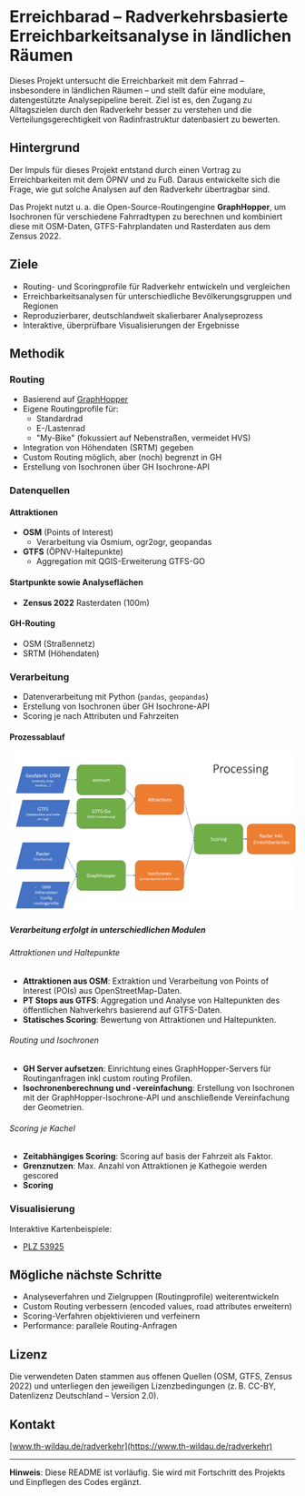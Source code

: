 # Erreichbarad – Radverkehrsbasierte Erreichbarkeitsanalyse in ländlichen Räumen

Dieses Projekt untersucht die Erreichbarkeit mit dem Fahrrad – insbesondere in ländlichen Räumen – und stellt dafür eine modulare, datengestützte Analysepipeline bereit. Ziel ist es, den Zugang zu Alltagszielen durch den Radverkehr besser zu verstehen und die Verteilungsgerechtigkeit von Radinfrastruktur datenbasiert zu bewerten.

## Hintergrund

Der Impuls für dieses Projekt entstand durch einen Vortrag zu Erreichbarkeiten mit dem ÖPNV und zu Fuß. Daraus entwickelte sich die Frage, wie gut solche Analysen auf den Radverkehr übertragbar sind.

Das Projekt nutzt u. a. die Open-Source-Routingengine **GraphHopper**, um Isochronen für verschiedene Fahrradtypen zu berechnen und kombiniert diese mit OSM-Daten, GTFS-Fahrplandaten und Rasterdaten aus dem Zensus 2022.

## Ziele

- Routing- und Scoringprofile für Radverkehr entwickeln und vergleichen
- Erreichbarkeitsanalysen für unterschiedliche Bevölkerungsgruppen und Regionen
- Reproduzierbarer, deutschlandweit skalierbarer Analyseprozess
- Interaktive, überprüfbare Visualisierungen der Ergebnisse

## Methodik

### Routing

- Basierend auf [GraphHopper](https://www.graphhopper.com/)
- Eigene Routingprofile für:
  - Standardrad
  - E-/Lastenrad
  - "My-Bike" (fokussiert auf Nebenstraßen, vermeidet HVS)
- Integration von Höhendaten (SRTM) gegeben
- Custom Routing möglich, aber (noch) begrenzt in GH
- Erstellung von Isochronen über GH Isochrone-API

### Datenquellen

#### Attraktionen

- **OSM** (Points of Interest)
  - Verarbeitung via Osmium, ogr2ogr, geopandas
- **GTFS** (ÖPNV-Haltepunkte)
  - Aggregation mit QGIS-Erweiterung GTFS-GO

#### Startpunkte sowie Analyseflächen

- **Zensus 2022** Rasterdaten (100m)

#### GH-Routing

- OSM (Straßennetz)
- SRTM (Höhendaten)

### Verarbeitung

- Datenverarbeitung mit Python (`pandas`, `geopandas`)
- Erstellung von Isochronen über GH Isochrone-API
- Scoring je nach Attributen und Fahrzeiten

#### Prozessablauf

<img src="images/processing_overview.png" alt="Processing Overview" width="600">

##### Verarbeitung erfolgt in unterschiedlichen Modulen

###### Attraktionen und Haltepunkte

- **Attraktionen aus OSM**: Extraktion und Verarbeitung von Points of Interest (POIs) aus OpenStreetMap-Daten.
- **PT Stops aus GTFS**: Aggregation und Analyse von Haltepunkten des öffentlichen Nahverkehrs basierend auf GTFS-Daten.
- **Statisches Scoring**: Bewertung von Attraktionen und Haltepunkten.

###### Routing und Isochronen

- **GH Server aufsetzen**: Einrichtung eines GraphHopper-Servers für Routinganfragen inkl custom routing Profilen.
- **Isochronenberechnung und -vereinfachung**: Erstellung von Isochronen mit der GraphHopper-Isochrone-API und anschließende Vereinfachung der Geometrien.

###### Scoring je Kachel

- **Zeitabhängiges Scoring**: Scoring auf basis der Fahrzeit als Faktor.
- **Grenznutzen**: Max. Anzahl von Attraktionen je Kathegoie werden gescored
- **Scoring**



### Visualisierung

Interaktive Kartenbeispiele:

- [PLZ 53925](https://radverkehr.github.io/erreichbarkeiten/showcase_kall/viz/plz_53925_ebr_dash_isosimp002_25-03-21.htm)

## Mögliche nächste Schritte

- Analyseverfahren und Zielgruppen (Routingprofile) weiterentwickeln
- Custom Routing verbessern (encoded values, road attributes erweitern)
- Scoring-Verfahren objektivieren und verfeinern
- Performance: parallele Routing-Anfragen

## Lizenz

Die verwendeten Daten stammen aus offenen Quellen (OSM, GTFS, Zensus 2022) und unterliegen den jeweiligen Lizenzbedingungen (z. B. CC-BY, Datenlizenz Deutschland – Version 2.0).

## Kontakt

[www.th-wildau.de/radverkehr](https://www.th-wildau.de/radverkehr)

---

**Hinweis**: Diese README ist vorläufig. Sie wird mit Fortschritt des Projekts und Einpflegen des Codes ergänzt.
